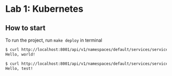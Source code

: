 # Lab 1: Kubernetes

## How to start

To run the project, run `make deploy` in terminal

``` sh
$ curl http://localhost:8001/api/v1/namespaces/default/services/service1-service/proxy/
Hello, world!

$ curl http://localhost:8001/api/v1/namespaces/default/services/service2-service/proxy/?name=test
Hello, test!
```

